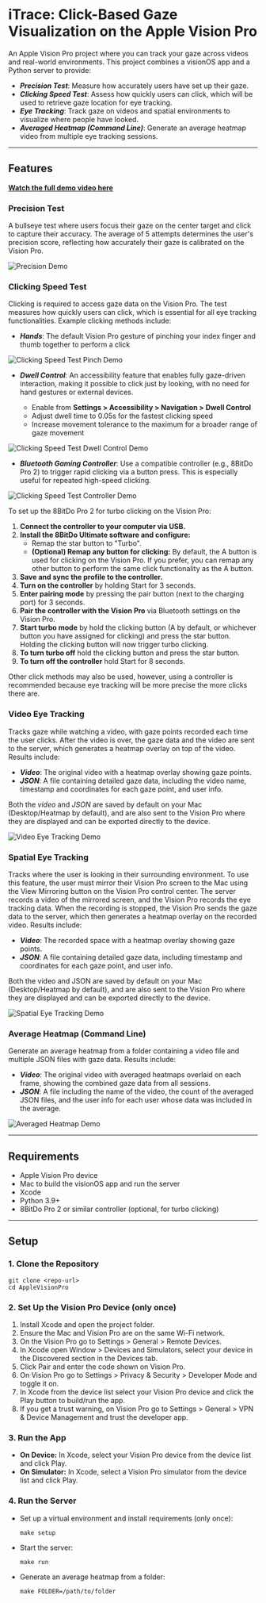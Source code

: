 # iTrace: Click-Based Gaze Visualization on the Apple Vision Pro

An Apple Vision Pro project where you can track your gaze across videos and real-world environments. This project combines a visionOS app and a Python server to provide:

- ***Precision Test***: Measure how accurately users have set up their gaze.
- ***Clicking Speed Test***: Assess how quickly users can click, which will be used to retrieve gaze location for eye tracking.
- ***Eye Tracking***: Track gaze on videos and spatial environments to visualize where people have looked.
- ***Averaged Heatmap (Command Line)***: Generate an average heatmap video from multiple eye tracking sessions.

---

## Features

**[Watch the full demo video here](https://youtu.be/QbtUBjWWvpc)**

### Precision Test

A bullseye test where users focus their gaze on the center target and click to capture their accuracy. The average of 5 attempts determines the user's precision score, reflecting how accurately their gaze is calibrated on the Vision Pro.

![Precision Demo](Demos/precision.gif)


### Clicking Speed Test
Clicking is required to access gaze data on the Vision Pro. The test measures how quickly users can click, which is essential for all eye tracking functionalities. Example clicking methods include:

- ***Hands***: The default Vision Pro gesture of pinching your index finger and thumb together to perform a click

![Clicking Speed Test Pinch Demo](Demos/clicking_pinch.gif)

- ***Dwell Control***: An accessibility feature that enables fully gaze-driven interaction, making it possible to click just by looking, with no need for hand gestures or external devices.

  - Enable from **Settings > Accessibility > Navigation > Dwell Control**
  - Adjust dwell time to 0.05s for the fastest clicking speed
  - Increase movement tolerance to the maximum for a broader range of gaze movement

![Clicking Speed Test Dwell Control Demo](Demos/clicking_dwell.gif)

- ***Bluetooth Gaming Controller***: Use a compatible controller (e.g., 8BitDo Pro 2) to trigger rapid clicking via a button press. This is especially useful for repeated high-speed clicking.

![Clicking Speed Test Controller Demo](Demos/clicking_controller.gif)


To set up the 8BitDo Pro 2 for turbo clicking on the Vision Pro:
  1. **Connect the controller to your computer via USB.**
  2. **Install the 8BitDo Ultimate software and configure:**
      - Remap the star button to "Turbo".
      - **(Optional) Remap any button for clicking:** By default, the A button is used for clicking on the Vision Pro. If you prefer, you can remap any other button to perform the same click functionality as the A button.
  3. **Save and sync the profile to the controller.**
  4. **Turn on the controller** by holding Start for 3 seconds.
  5. **Enter pairing mode** by pressing the pair button (next to the charging port) for 3 seconds.
  6. **Pair the controller with the Vision Pro** via Bluetooth settings on the Vision Pro.
  7. **Start turbo mode** by hold the clicking button (A by default, or whichever button you have assigned for clicking) and press the star button. Holding the clicking button will now trigger turbo clicking.
  8. **To turn turbo off** hold the clicking button and press the star button.
  9. **To turn off the controller** hold Start for 8 seconds.

Other click methods may also be used, however, using a controller is recommended because eye tracking will be more precise the more clicks there are.

### Video Eye Tracking
Tracks gaze while watching a video, with gaze points recorded each time the user clicks. After the video is over, the gaze data and the video are sent to the server, which generates a heatmap overlay on top of the video. Results include:
- ***Video***: The original video with a heatmap overlay showing gaze points.
- ***JSON***: A file containing detailed gaze data, including the video name, timestamp and coordinates for each gaze point, and user info.

Both the *video* and *JSON* are saved by default on your Mac (Desktop/Heatmap by default), and are also sent to the Vision Pro where they are displayed and can be exported directly to the device.

![Video Eye Tracking Demo](Demos/video_eye_tracking.gif)


### Spatial Eye Tracking
Tracks where the user is looking in their surrounding environment. To use this feature, the user must mirror their Vision Pro screen to the Mac using the View Mirroring button on the Vision Pro control center. The server records a video of the mirrored screen, and the Vision Pro records the eye tracking data. When the recording is stopped, the Vision Pro sends the gaze data to the server, which then generates a heatmap overlay on the recorded video. Results include:
- ***Video***: The recorded space with a heatmap overlay showing gaze points.
- ***JSON***: A file containing detailed gaze data, including timestamp and coordinates for each gaze point, and user info.

Both the video and JSON are saved by default on your Mac (Desktop/Heatmap by default), and are also sent to the Vision Pro where they are displayed and can be exported directly to the device.

![Spatial Eye Tracking Demo](Demos/spatial_eye_tracking.gif)

### Average Heatmap (Command Line)
Generate an average heatmap from a folder containing a video file and multiple JSON files with gaze data.
Results include:
- ***Video***: The original video with averaged heatmaps overlaid on each frame, showing the combined gaze data from all sessions.
- ***JSON***: A file including the name of the video, the count of the averaged JSON files, and the user info for each user whose data was included in the average.

![Averaged Heatmap Demo](Demos/averaged_heatmap.gif)

---

## Requirements
- Apple Vision Pro device
- Mac to build the visionOS app and run the server
- Xcode
- Python 3.9+
- 8BitDo Pro 2 or similar controller (optional, for turbo clicking)

---

## Setup

### 1. Clone the Repository
```
git clone <repo-url>
cd AppleVisionPro
```

### 2. Set Up the Vision Pro Device (only once)
1. Install Xcode and open the project folder.
2. Ensure the Mac and Vision Pro are on the same Wi-Fi network.
3. On the Vision Pro go to Settings > General > Remote Devices.
4. In Xcode open Window > Devices and Simulators, select your device in the Discovered section in the Devices tab.
5. Click Pair and enter the code shown on Vision Pro.
6. On Vision Pro go to Settings > Privacy & Security > Developer Mode and toggle it on.
7. In Xcode from the device list select your Vision Pro device and click the Play button to build/run the app.
8. If you get a trust warning, on Vision Pro go to Settings > General > VPN & Device Management and trust the developer app.


### 3. Run the App
- **On Device:** In Xcode, select your Vision Pro device from the device list and click Play.
- **On Simulator:** In Xcode, select a Vision Pro simulator from the device list and click Play.


### 4. Run the Server
- Set up a virtual environment and install requirements (only once):
  ```
  make setup
  ```
- Start the server:
  ```
  make run
  ```
- Generate an average heatmap from a folder:
  ```
  make FOLDER=/path/to/folder
  ```